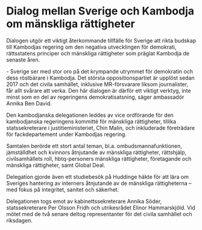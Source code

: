 # Dialog mellan Sverige och Kambodja om mänskliga rättigheter

Dialogen utgör ett viktigt återkommande tillfälle för Sverige att rikta budskap till Kambodjas regering om den negativa utvecklingen för demokrati, rättsstatens principer och mänskliga rättigheter som präglat Kambodja de senaste åren.

\- Sverige ser med stor oro på det krympande utrymmet för demokratin och dess röstbärare i Kambodja. Det största oppositionspartiet är upplöst sedan 2017 och det civila samhället, inklusive MR\-försvarare liksom journalister, får allt svårare att verka. Den här dialogen är därför ett viktigt verktyg, inte minst som en del av regeringens demokratisatsning, säger ambassadör Annika Ben David.

Den kambodjanska delegationen leddes av vice ordförande för den kambodjanska regeringens kommitté för mänskliga rättigheter, tillika statssekreterare i justitieministeriet, Chin Malin, och inkluderade företrädare för fackdepartement under Kambodjas regering.

Samtalen berörde ett stort antal teman, bl.a. ombudsmannafunktionen, jämställdhet och kvinnors åtnjutande av mänskliga rättigheter, rättshjälp, civilsamhällets roll, hbtq\-personers mänskliga rättigheter, företagande och mänskliga rättigheter, samt Global Deal.

Delegation gjorde även ett studiebesök på Huddinge häkte för att lära om Sveriges hantering av interners åtnjutande av de mänskliga rättigheterna –med fokus på integritet, sanitet och säkerhet.

Delegationen togs emot av kabinettssekreterare Annika Söder, statssekreterare Per Olsson Fridh och utrikesrådet Elinor Hammarskjöld. Vid mötet med de två senare deltog representanter för det civila samhället och riksdagen.
